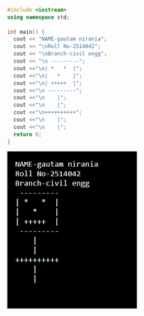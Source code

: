 ```c++

#include <iostream>
using namespace std;

int main() {
  cout << "NAME-gautam nirania";
  cout << "\nRoll No-2514042";
  cout << "\nBranch-civil engg";
  cout << "\n ---------"; 
  cout <<"\n| *   *  |";
  cout <<"\n|   *    |";
  cout <<"\n| +++++  |";
  cout <<"\n ---------";
  cout <<"\n    |";
  cout <<"\n    |";
  cout <<"\n++++++++++";
  cout <<"\n    |";
  cout <<"\n    |";
  return 0;
}
```

![Image](https://github.com/niraniagautam-sketch/PPS_CEA_Dec2025/blob/main/gautam%20.png)
